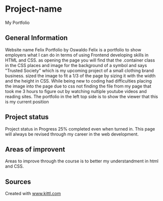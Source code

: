 # Project-name
My Portfolio

## General Information
Website name Felix Portfolio by Oswaldo Felix is a portfolio to show employers what I can do in terms of using Frontend developing skills in HTML and CSS. as opening the page you will find that the .container class in the CSS places and image for the background of a symbol and says "Trusted Society" which is my upcoming project of a small clothing brand business. sized the image to fit a 1/3 of the page by sizing it with the width and the height in CSS. While being new to coding had difficulties placing the image into the page due to css not finding the file from my page that took me 3 hours to figure out by watching nultiple youtube videos and reading sites. The portfolio in the left top side is to show the viewer that this is my current position 

## Project status
Project status in Progress
25% completed even when turned in. This page will always be revised through my career in the web development.

## Areas of improvent
Areas to improve through the course is to better my understandment in html and CSS.




## Sources
Created with www.kittl.com